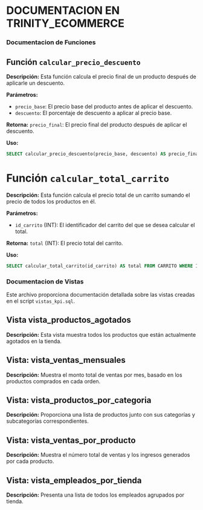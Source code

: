 # DOCUMENTACION EN TRINITY_ECOMMERCE



### Documentacion de Funciones

## Función `calcular_precio_descuento`

**Descripción:** Esta función calcula el precio final de un producto después de aplicarle un descuento.

**Parámetros:**
- `precio_base`: El precio base del producto antes de aplicar el descuento.
- `descuento`: El porcentaje de descuento a aplicar al precio base.

**Retorna:** `precio_final`: El precio final del producto después de aplicar el descuento.

**Uso:**
```sql
SELECT calcular_precio_descuento(precio_base, descuento) AS precio_final;
```

# Función `calcular_total_carrito`

**Descripción:** Esta función calcula el precio total de un carrito sumando el precio de todos los productos en él.

**Parámetros:**
- `id_carrito` (INT): El identificador del carrito del que se desea calcular el total.

**Retorna:** `total` (INT): El precio total del carrito.

**Uso:**
```sql
SELECT calcular_total_carrito(id_carrito) AS total FROM CARRITO WHERE IDCARRITO = <id_del_carrito>;
```



### Documentacion de Vistas

Este archivo proporciona documentación detallada sobre las vistas creadas en el script `vistas_kpi.sql`.

## Vista vista_productos_agotados
**Descripción:** Esta vista muestra todos los productos que están actualmente agotados en la tienda.

## Vista: vista_ventas_mensuales
**Descripción:** Muestra el monto total de ventas por mes, basado en los productos comprados en cada orden.

## Vista: vista_productos_por_categoria
**Descripción:** Proporciona una lista de productos junto con sus categorías y subcategorías correspondientes.

## Vista: vista_ventas_por_producto
**Descripción:** Muestra el número total de ventas y los ingresos generados por cada producto.

## Vista: vista_empleados_por_tienda
**Descripción:** Presenta una lista de todos los empleados agrupados por tienda.
